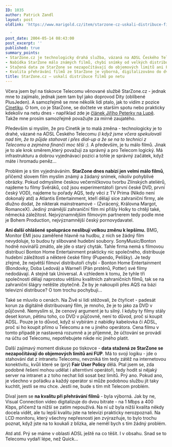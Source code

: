 ```yaml
---
ID: 1035
author: Patrick Zandl
layout: post
oldlink: 'https://www.marigold.cz/item/starzone-cz-uskali-distribuce-filmu-po-netu

  '
post_date: 2004-05-14 08:43:00
post_excerpt: ''
published: true
summary_points:
- StarZone.cz je technologicky drahá služba, vázaná na ADSL Českého Telecomu.
- Nabídka StarZone málo známých filmů, chybí snímky od velkých distributorů.
- Stažená data ze StarZone se nezapočítávají do objemových limitů ani FUP.
- Kvalita přehrávání filmů ze StarZone je výborná, digitalizováno do dvou bitrate.
title: StarZone.cz – uskalí distribuce filmů po netu
---
```


<p>
Včera jsem byl na tiskovce Telecomu věnované službě StarZone.cz - jednak mne to zajímalo, jednak jsem tam byl jako doprovod Dity (oblíbené PlusJeden). A samozřejmě se mne několik lidí ptalo, jak to vidím z pozice <A href="http://www.cinetik.cz/" target=_blank>Cinetiku</A>. O tom, co je StarZone, se dočtete ve starším spotu nebo prakticky kdekoliv na netu dnes - například zde je <A href="http://www.lupa.cz/clanek.php3?show=3376" target=_blank>článek Jiřího Peterky na Lupě</A>. Takže mne prosím samozřejmě považujte za mírně zaujatého. </p>

<p>
Především si myslím, že pro Cinetik je to malá změna - technologicky je to drahé, vázané na ADSL Českého Telecomu <EM>(i když jsme včera spekulovali nad tím, že to půjde stahovat i přes dial-up a že se na to technici z Telecomu a zejména finančí moc těší :).</EM> A především, je tu málo filmů. Jinak je to ale krok směrem,který považuji za správný a pro Telecom logický. Má infrastrukturu a dobrou vyjednávací pozici a tohle je správný začátek, když máte i&#160;hromadu peněz... &#160;</p>

<p>
Problém je s tím vyjednáváním. <STRONG>StarZone dnes nabízí jen velmi málo filmů</STRONG>, přičemž slovem film myslím známý a žádaný snímek, nikoliv pohyblivé obrázky. Pokud odmyslíme českou večerníčkovou tvorbu Zlínských ateliérů, najdeme tu filmy Svěráků, což jsou experimentátoři (první české DVD, první český VOD), najdeme tu pořady AQS, tedy věci z TV Prima (Nikdo není dokonalý atd) a Atlantis Entertainment, kteří dělají sice zahraniční firmy, ale dlužno dodat, že nikterak mainstreamové -&#160;(Zvrácený, Královna Margot, RomanceX). Jediný známější zahraniční film mi přišly Holky to chtějí také, německá záležitost. Nejvýznamnějším filmovým partnerem tedy podle mne je Bohem Production, nejvýznamnější český pornovydavatel. </p>

<p>
<STRONG>Ani další ohlášené spolupráce neslibují velkou změnu k lepšímu.</STRONG> BMG, Monitor EMI jsou zaměřené hlavně na hudbu, z nich se žádný film nevydoluje, to budou ty slibované hudební soubory. SonyMusic/Bonton hodně novinářů zmátlo, ale jde o starý chyták. Tahle firma nemá s filmovou distribucí Bonton Home Entertainment prakticky nic společného, distribuuje hudební záležitosti a některé české filmy (Pupendo, Pelíšky). Je tedy zřejmé, že největší filmoví distributoři chybí - Bonton Home Entertainment (Bondovky, Doba Ledová) a Warneři (Pán prsténů, Potter) své filmy nedodávají. A stejně tak Universal. A vzhledem k tomu, že tyhle tři společnosti dělají naprostou většinu kvalitních zahraničních filmů, tak se na zahraniční šlágry netěšte zbytečně. Že by je nakoupili přes AQS na bázi televizní distribuce? O tom trochu pochybuji... </p>

<p>
Také se mluvilo o cenách. Na Živě si lidi stěžovali, že čtyřicet - padesát korun za digitálně distribuovaný film, je mnoho, že je to jako za DVD v půjčovně. Nemyslím si, že cenový argument je tu silný. I kdyby ty filmy stály deset korun, pětinu toho, co DVD v půjčovně, není to důvod, proč si koupit ADSL. Pouze je to důvod, když si vybírám z nabídky kabelovka či ADSL, proč si ho koupit přímo u Telecomu a ne u jiného operátora. Cena filmu v tomto případě je nastavená rozumně&#160;a je příjemné, že účtování se provádí na účtu od Telecomu, nepotřebujete nikde nic jiného platit. </p>

<p>
Další zajímavý moment diskuse po tiskovce - <STRONG>data stažená ze StarZone se nezapočítávají do objemových limitů ani FUP</STRONG>. Má to svoji logiku - jde o stahování dat z intranetu Telecomu, nevzniká tím tedy zátěž na internetovou konektivitu, kvůli které se (prý) <STRONG>Fair User Policy</STRONG> dělá. Ptal jsem se, zda podobné řešení mohou udělat i alterntivní operátoři, tedy hodit si nějaký server na intranet a z toho nechat lidi sosat bez limitů. Prý ano. Pokud ano, je všechno v pořádku a každý operátor si může podobnou službu jít taky kuchtit, jestli se mu chce. Jestli ne, bude s tím mít Telecom problém. </p>

<p>
Díval jsem se <STRONG>na kvalitu při přehrávání&#160;filmů</STRONG> - byla výborná. Jak by ne, Visual Connection video digitalizuje do dvou bitrate - na 1 Mbps a 400 Kbps, přičemž ta nižší se zatím nepoužívá. Na ní už byla nižší kvalita někdy docela vidět, ale tu lepší kvalitu jste na televizi prakticky nerozpoznali. Na LCD monitoru, který všechny nepřesnosti jen zvýrazňuje, to bylo trochu poznat, když jste na to koukali z blízka, ale neměl bych s tím žádný problém. </p>

<p>
Atd atd. Prý se máme v oblasti ADSL ještě na co těšit. I v obsahu. Snad se to Telecomu vydaří lépe, než Quick...</p>